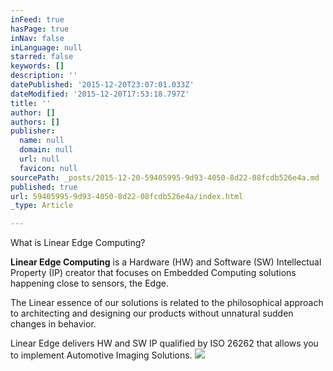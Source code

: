 ```yaml
---
inFeed: true
hasPage: true
inNav: false
inLanguage: null
starred: false
keywords: []
description: ''
datePublished: '2015-12-20T23:07:01.033Z'
dateModified: '2015-12-20T17:53:18.797Z'
title: ''
author: []
authors: []
publisher:
  name: null
  domain: null
  url: null
  favicon: null
sourcePath: _posts/2015-12-20-59405995-9d93-4050-8d22-08fcdb526e4a.md
published: true
url: 59405995-9d93-4050-8d22-08fcdb526e4a/index.html
_type: Article

---
```

What is Linear Edge Computing?

**Linear Edge Computing** is a Hardware (HW) and Software (SW) Intellectual Property (IP) creator that focuses on Embedded Computing solutions happening close to sensors, the Edge.

The Linear essence of our solutions is related to the philosophical approach to architecting and designing our products without unnatural sudden changes in behavior.

Linear Edge delivers HW and SW IP qualified by ISO 26262 that allows you to implement Automotive Imaging Solutions.
![](https://the-grid-user-content.s3-us-west-2.amazonaws.com/58bfb0e5-b1e1-47f5-ab30-a472592f2ff4.png)